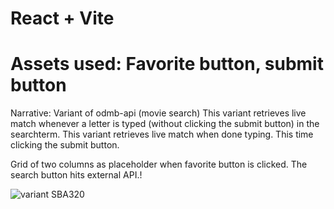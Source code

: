# React + Vite
# Assets used: Favorite button, submit button
Narrative: 
Variant of odmb-api (movie search)
This variant retrieves live match whenever a letter is typed (without clicking the submit button) in the searchterm. 
This variant retrieves live match when done typing. This time clicking the submit button.

Grid of two columns as placeholder when favorite button is clicked. The search button hits external API.!

![variant SBA320](<Screenshot 2024-10-02 at 3.23.31 AM.png>)